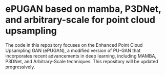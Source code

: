 # ePUGAN based on mamba, P3DNet, and arbitrary-scale for point cloud upsampling
The code in this repository focuses on the Enhanced Point Cloud Upsampling GAN (ePUGAN), a modified version of PU-GAN that incorporates recent advancements in deep learning, including MAMBA, P3DNet, and Arbitrary-Scale techniques. This repository will be updated progressively.
